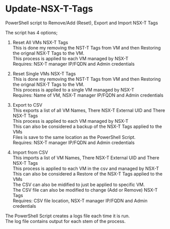 # Update-NSX-T-Tags
PowerShell script to Remove/Add (Reset), Export and Import NSX-T Tags

The script has 4 options;
1. Reset All VMs NSX-T Tags<br> 
  This is done my removing the NST-T Tags from VM and then Restoring the orignal NSX-T Tags to the VM.<br> 
  This process is applied to each VM managed by NSX-T<br> 
  Requires: NSX-T manager IP/FQDN and Admin credentials<br> 
  
2. Reset Single VMs NSX-T Tags<br> 
  This is done my removing the NST-T Tags from VM and then Restoring the orignal NSX-T Tags to the VM.<br> 
  This process is applied to a single VM managed by NSX-T<br> 
  Requires: Name of VM, NSX-T manager IP/FQDN and Admin credentials<br> 
  
3. Export to CSV<br> 
  This exports a list of all VM Names, There NSX-T External UID and There NSX-T Tags<br> 
  This process is applied to each VM managed by NSX-T<br> 
  This can also be considered a backup of the NSX-T Tags applied to the VMs<br> 
  Files is save to the same location as the PowerShell Script.<br> 
  Requires: NSX-T manager IP/FQDN and Admin credentials<br> 
  
4. Import from CSV<br> 
  This imports a list of VM Names, There NSX-T External UID and There NSX-T Tags<br> 
  This process is applied to each VM in the csv and managed by NSX-T<br> 
  This can also be considered a Restore of the NSX-T Tags applied to the VMs<br> 
  The CSV can also be midified to just be applied to specific VM.<br> 
  The CSV file can also be modified to change (Add or Remove) NSX-T Tags<br> 
  Requires: CSV file location, NSX-T manager IP/FQDN and Admin credentials<br> 
  
The PowerShell Script creates a logs file each time it is run.<br> 
The log file contains output for each stem of the process.<br> 
